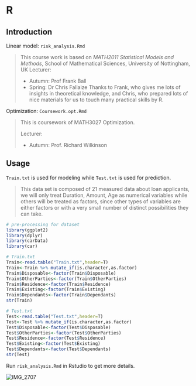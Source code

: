 # R

## Introduction

Linear model: ```risk_analysis.Rmd```

>  This course work is based on *MATH2011 Statistical Models and Methods*, School of Mathematical Sciences, University of Nottingham, UK
>  Lecturer:
>
>  + Autumn: Prof Frank Ball
>  + Spring: Dr Chris Fallaize
>  Thanks to Frank, who gives me lots of insights in theoretical knowledge, and Chris, who prepared lots of nice materials for us to touch many practical skills by R. 

Optimization: ```Coursework.opt.Rmd```

> This is coursework of MATH3027 Optimization.
> 
> Lecturer:
> 
> + Autumn: Prof. Richard Wilkinson

## Usage

```Train.txt```  is used for modeling while ```Test.txt``` is used for prediction.

>  This data set is composed of 21 measured data about loan applicants, we will only treat Duration, Amount, Age as numerical variables while others will be treated as factors, since other types of variables are either factors or with a very small number of distinct possibilities they can take.

```R
# pre-processing for dataset
library(ggplot2)
library(dplyr)
library(carData)
library(car)

# Train.txt
Train<-read.table("Train.txt",header=T)
Train<-Train %>% mutate_if(is.character,as.factor)
Train$Disposable<-factor(Train$Disposable)
Train$OtherParties<-factor(Train$OtherParties)
Train$Residence<-factor(Train$Residence)
Train$Existing<-factor(Train$Existing)
Train$Dependants<-factor(Train$Dependants)
str(Train)

# Test.txt
Test<-read.table("Test.txt",header=T)
Test<-Test %>% mutate_if(is.character,as.factor)
Test$Disposable<-factor(Test$Disposable)
Test$OtherParties<-factor(Test$OtherParties)
Test$Residence<-factor(Test$Residence)
Test$Existing<-factor(Test$Existing)
Test$Dependants<-factor(Test$Dependants)
str(Test)
```

Run ```risk_analysis.Rmd``` in Rstudio to get more details.

![IMG_2707](https://user-images.githubusercontent.com/57780176/124998645-b12f5800-e044-11eb-851a-92c33a78ffdd.jpg)
